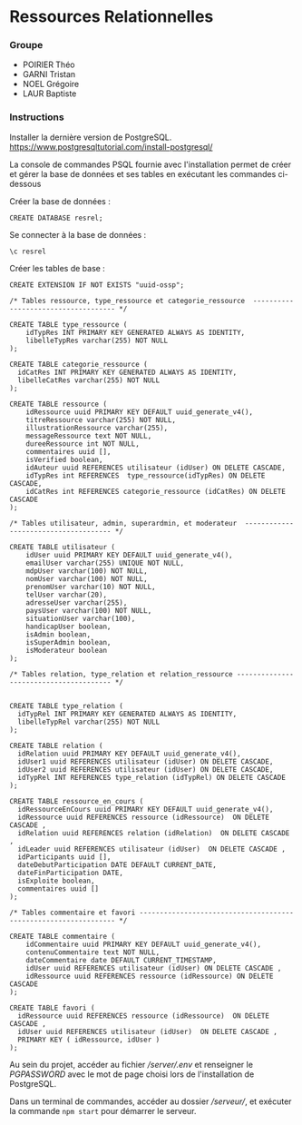 # Ressources Relationnelles

### Groupe
- POIRIER Théo
- GARNI Tristan
- NOEL Grégoire
- LAUR Baptiste

### Instructions
Installer la dernière version de PostgreSQL.
https://www.postgresqltutorial.com/install-postgresql/

La console de commandes PSQL fournie avec l'installation permet de créer et gérer la base de données 
et ses tables en exécutant les commandes ci-dessous

Créer la base de données :
```
CREATE DATABASE resrel;
```
Se connecter à la base de données :
```
\c resrel
```
Créer les tables de base :
```
CREATE EXTENSION IF NOT EXISTS "uuid-ossp";

/* Tables ressource, type_ressource et categorie_ressource  ------------------------------------ */

CREATE TABLE type_ressource (
    idTypRes INT PRIMARY KEY GENERATED ALWAYS AS IDENTITY,
    libelleTypRes varchar(255) NOT NULL
);

CREATE TABLE categorie_ressource (
  idCatRes INT PRIMARY KEY GENERATED ALWAYS AS IDENTITY,
  libelleCatRes varchar(255) NOT NULL
);

CREATE TABLE ressource (
    idRessource uuid PRIMARY KEY DEFAULT uuid_generate_v4(),
    titreRessource varchar(255) NOT NULL,
    illustrationRessource varchar(255),
    messageRessource text NOT NULL,
    dureeRessource int NOT NULL,
    commentaires uuid [],
    isVerified boolean,
    idAuteur uuid REFERENCES utilisateur (idUser) ON DELETE CASCADE,
    idTypRes int REFERENCES  type_ressource(idTypRes) ON DELETE CASCADE,
    idCatRes int REFERENCES categorie_ressource (idCatRes) ON DELETE CASCADE 
);

/* Tables utilisateur, admin, superardmin, et moderateur  ------------------------------------- */

CREATE TABLE utilisateur (
    idUser uuid PRIMARY KEY DEFAULT uuid_generate_v4(),
    emailUser varchar(255) UNIQUE NOT NULL,
    mdpUser varchar(100) NOT NULL,
    nomUser varchar(100) NOT NULL,
    prenomUser varchar(10) NOT NULL,
    telUser varchar(20),
    adresseUser varchar(255),
    paysUser varchar(100) NOT NULL,
    situationUser varchar(100),
    handicapUser boolean,
    isAdmin boolean,
    isSuperAdmin boolean,
    isModerateur boolean
);

/* Tables relation, type_relation et relation_ressource --------------------------------------- */


CREATE TABLE type_relation (
  idTypRel INT PRIMARY KEY GENERATED ALWAYS AS IDENTITY,
  libelleTypRel varchar(255) NOT NULL
);

CREATE TABLE relation (
  idRelation uuid PRIMARY KEY DEFAULT uuid_generate_v4(),
  idUser1 uuid REFERENCES utilisateur (idUser) ON DELETE CASCADE,
  idUser2 uuid REFERENCES utilisateur (idUser) ON DELETE CASCADE,
  idTypRel INT REFERENCES type_relation (idTypRel) ON DELETE CASCADE 
);

CREATE TABLE ressource_en_cours (
  idRessourceEnCours uuid PRIMARY KEY DEFAULT uuid_generate_v4(),
  idRessource uuid REFERENCES ressource (idRessource)  ON DELETE CASCADE ,
  idRelation uuid REFERENCES relation (idRelation)  ON DELETE CASCADE ,
  idLeader uuid REFERENCES utilisateur (idUser)  ON DELETE CASCADE ,
  idParticipants uuid [],
  dateDebutParticipation DATE DEFAULT CURRENT_DATE,
  dateFinParticipation DATE,
  isExploite boolean,
  commentaires uuid []
);

/* Tables commentaire et favori ---------------------------------------------------------------- */

CREATE TABLE commentaire (
    idCommentaire uuid PRIMARY KEY DEFAULT uuid_generate_v4(),
    contenuCommentaire text NOT NULL,
    dateCommentaire date DEFAULT CURRENT_TIMESTAMP,
    idUser uuid REFERENCES utilisateur (idUser) ON DELETE CASCADE ,
    idRessource uuid REFERENCES ressource (idRessource) ON DELETE CASCADE 
);

CREATE TABLE favori (
  idRessource uuid REFERENCES ressource (idRessource)  ON DELETE CASCADE ,
  idUser uuid REFERENCES utilisateur (idUser)  ON DELETE CASCADE ,
  PRIMARY KEY ( idRessource, idUser )
);
```

Au sein du projet, accéder au fichier */server/.env* et renseigner le *PGPASSWORD* avec le mot de page choisi 
lors de l'installation de PostgreSQL.

Dans un terminal de commandes, accéder au dossier */serveur/*, et exécuter la commande ``npm start``
pour démarrer le serveur.
